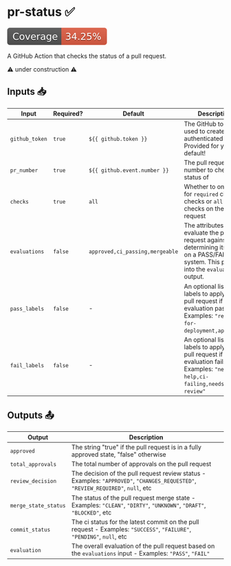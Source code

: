 # pr-status ✅

[![coverage](./badges/coverage.svg)](./badges/coverage.svg)

A GitHub Action that checks the status of a pull request.

⚠️ under construction ⚠️

## Inputs 📥

| Input | Required? | Default | Description |
| ----- | --------- | ------- | ----------- |
| `github_token` | `true` | `${{ github.token }}` | The GitHub token used to create an authenticated client - Provided for you by default! |
| `pr_number` | `true` | `${{ github.event.number }}` | The pull request number to check the status of |
| `checks` | `true` | `all` | Whether to only look for `required` ci checks or `all` ci checks on the pull request |
| `evaluations` | `false` | `approved,ci_passing,mergeable` | The attributes to evaluate the pull request against when determining its status on a PASS/FAIL system. This plays into the `evaluation` output. |
| `pass_labels` | `false` | - | An optional list of labels to apply to the pull request if the evaluation passes - Examples: `"ready-for-deployment,approved"` |
| `fail_labels` | `false` | - | An optional list of labels to apply to the pull request if the evaluation fails - Examples: `"needs-help,ci-failing,needs-review"` |

## Outputs 📤

| Output | Description |
| ------ | ----------- |
| `approved` | The string "true" if the pull request is in a fully approved state, "false" otherwise |
| `total_approvals` | The total number of approvals on the pull request |
| `review_decision` | The decision of the pull request review status - Examples: `"APPROVED"`, `"CHANGES_REQUESTED"`, `"REVIEW_REQUIRED"`, `null`, etc |
| `merge_state_status` | The status of the pull request merge state - Examples: `"CLEAN"`, `"DIRTY"`, `"UNKNOWN"`, `"DRAFT"`, `"BLOCKED"`, etc |
| `commit_status` | The ci status for the latest commit on the pull request - Examples: `"SUCCESS"`, `"FAILURE"`, `"PENDING"`, `null`, etc |
| `evaluation` | The overall evaluation of the pull request based on the `evaluations` input - Examples: `"PASS"`, `"FAIL"` |

